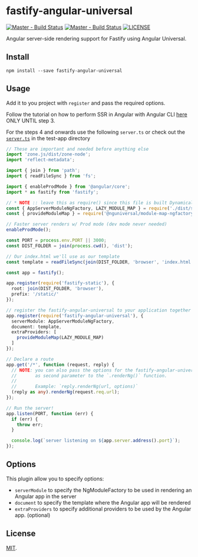 # fastify-angular-universal

[![Master - Build Status][img-travis-master]][link-travis]
[![Master - Build Status][img-appveyor-master]][link-appveyor-master]
[![LICENSE][img-license]][link-license]

Angular server-side rendering support for Fastify using Angular Universal.

## Install

``
npm install --save fastify-angular-universal
``

## Usage

Add it to you project with `register` and pass the required options.

Follow the tutorial on how to perform SSR in Angular with Angular CLI [here][link-angular-cli-universal-rendering] ONLY UNTIL step 3.

For the steps 4 and onwards use the following `server.ts` or check out the [`server.ts`][link-server-ts] in the test-app directory

```typescript
// These are important and needed before anything else
import 'zone.js/dist/zone-node';
import 'reflect-metadata';

import { join } from 'path';
import { readFileSync } from 'fs';

import { enableProdMode } from '@angular/core';
import * as fastify from 'fastify';

// * NOTE :: leave this as require() since this file is built Dynamically from webpack
const { AppServerModuleNgFactory, LAZY_MODULE_MAP } = require('./dist/server/main.bundle');
const { provideModuleMap } = require('@nguniversal/module-map-ngfactory-loader');

// Faster server renders w/ Prod mode (dev mode never needed)
enableProdMode();

const PORT = process.env.PORT || 3000;
const DIST_FOLDER = join(process.cwd(), 'dist');

// Our index.html we'll use as our template
const template = readFileSync(join(DIST_FOLDER, 'browser', 'index.html')).toString();

const app = fastify();

app.register(require('fastify-static'), {
  root: join(DIST_FOLDER, 'browser'),
  prefix: '/static/'
});

// register the fastify-angular-universal to your application together with the required options
app.register(require('fastify-angular-universal'), {
  serverModule: AppServerModuleNgFactory,
  document: template,
  extraProviders: [
    provideModuleMap(LAZY_MODULE_MAP)
  ]
});

// Declare a route
app.get('/*', function (request, reply) {
  // NOTE: you can also pass the options for the fastify-angular-universal fastify plugin 
  //       as second parameter to the `.renderNg()` function.
  // 
  //       Example: `reply.renderNg(url, options)`
  (reply as any).renderNg(request.req.url);
});

// Run the server!
app.listen(PORT, function (err) {
  if (err) {
    throw err;
  }

  console.log(`server listening on ${app.server.address().port}`);
});
```

## Options

This plugin allow you to specify options:

- `serverModule` to specify the NgModuleFactory to be used in rendering an Angular app in the server
- `document` to specify the template where the Angular app will be rendered
- `extraProviders` to specify additional providers to be used by the Angular app. (optional)

## License

[MIT][link-license].

<!-- [Images] ::start -->
[img-travis-master]: https://travis-ci.org/exequiel09/fastify-angular-universal.svg?branch=master
[img-appveyor-master]: https://ci.appveyor.com/api/projects/status/5hg5qsav8q2xjqah/branch/master?svg=true
[img-license]: https://img.shields.io/badge/license-MIT-blue.svg?style=flat-square
<!-- [Images] ::end -->


<!-- [Links] ::start -->
[link-license]: ./LICENSE
[link-travis]: https://travis-ci.org/exequiel09/fastify-angular-universal
[link-appveyor-master]: https://ci.appveyor.com/project/exequiel09/fastify-angular-universal/branch/master
[link-angular-cli-universal-rendering]: https://github.com/angular/angular-cli/wiki/stories-universal-rendering
[link-server-ts]: https://github.com/exequiel09/fastify-angular-universal/blob/master/test-app/server.ts
<!-- [Links] ::end -->


